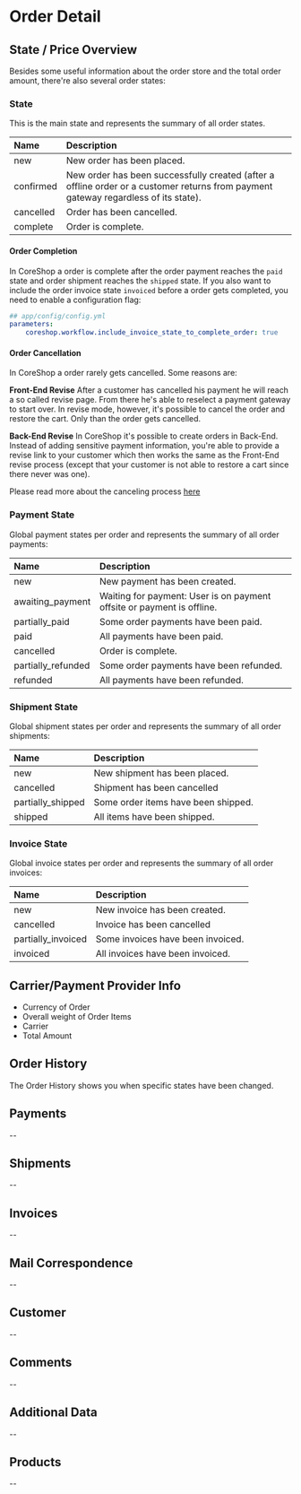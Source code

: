 # Order Detail

## State / Price Overview
Besides some useful information about the order store and the total order amount,
there're also several order states:

### State
This is the main state and represents the summary of all order states.

| Name | Description |
|:-----|:-----------|
| new | New order has been placed. |
| confirmed | New order has been successfully created (after a offline order or a customer returns from payment gateway regardless of its state). |
| cancelled | Order has been cancelled. |
| complete | Order is complete. |

#### Order Completion
In CoreShop a order is complete after the order payment reaches the `paid` state
and order shipment reaches the `shipped` state. If you also want to include the order invoice state `invoiced`
before a order gets completed, you need to enable a configuration flag:

```yml
## app/config/config.yml
parameters:
    coreshop.workflow.include_invoice_state_to_complete_order: true
```

#### Order Cancellation
In CoreShop a order rarely gets cancelled. Some reasons are:

**Front-End Revise**
After a customer has cancelled his payment he will reach a so called revise page.
From there he's able to reselect a payment gateway to start over. In revise mode, however, it's possible to cancel the order and restore the cart.
Only than the order gets cancelled.

**Back-End Revise**
In CoreShop it's possible to create orders in Back-End. Instead of adding sensitive payment information,
you're able to provide a revise link to your customer which then works the same as the Front-End revise process
(except that your customer is not able to restore a cart since there never was one).

Please read more about the canceling process [here](../../03_Development/17_State_Machine/03_Things_To_Know.md)

### Payment State
Global payment states per order and represents the summary of all order payments:

| Name | Description |
|:-----|:-----------|
| new | New payment has been created. |
| awaiting_payment | Waiting for payment: User is on payment offsite or payment is offline. |
| partially_paid | Some order payments have been paid. |
| paid | All payments have been paid. |
| cancelled | Order is complete. |
| partially_refunded | Some order payments have been refunded. |
| refunded | All payments have been refunded. |

### Shipment State
Global shipment states per order and represents the summary of all order shipments:

| Name | Description |
|:-----|:-----------|
| new | New shipment has been placed. |
| cancelled | Shipment has been cancelled |
| partially_shipped | Some order items have been shipped. |
| shipped | All items have been shipped. |

### Invoice State
Global invoice states per order and represents the summary of all order invoices:

| Name | Description |
|:-----|:-----------|
| new | New invoice has been created. |
| cancelled | Invoice has been cancelled |
| partially_invoiced | Some invoices have been invoiced. |
| invoiced | All invoices have been invoiced. |


## Carrier/Payment Provider Info
- Currency of Order
- Overall weight of Order Items
- Carrier
- Total Amount

## Order History
The Order History shows you when specific states have been changed.

## Payments
--

## Shipments
--

## Invoices
--

## Mail Correspondence
--

## Customer
--

## Comments
--

## Additional Data
--

## Products
--
